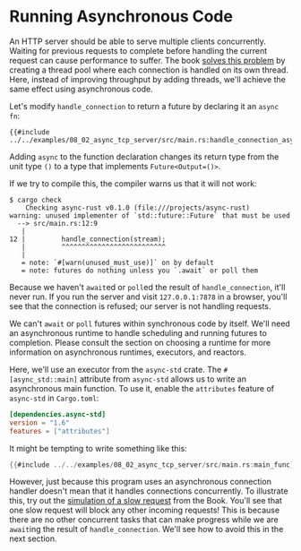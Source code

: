 # Running Asynchronous Code
An HTTP server should be able to serve multiple clients concurrently.
Waiting for previous requests to complete before handling the current request can cause performance to suffer.
The book [solves this problem](https://doc.rust-lang.org/book/ch20-02-multithreaded.html#turning-our-single-threaded-server-into-a-multithreaded-server) by creating a thread pool where each connection is handled on its own thread.
Here, instead of improving throughput by adding threads, we'll achieve the same effect using asynchronous code.

Let's modify `handle_connection` to return a future by declaring it an `async fn`:
```rust,ignore
{{#include ../../examples/08_02_async_tcp_server/src/main.rs:handle_connection_async}}
```

Adding `async` to the function declaration changes its return type
from the unit type `()` to a type that implements `Future<Output=()>`.

If we try to compile this, the compiler warns us that it will not work:
```console
$ cargo check
    Checking async-rust v0.1.0 (file:///projects/async-rust)
warning: unused implementer of `std::future::Future` that must be used
  --> src/main.rs:12:9
   |
12 |         handle_connection(stream);
   |         ^^^^^^^^^^^^^^^^^^^^^^^^^^
   |
   = note: `#[warn(unused_must_use)]` on by default
   = note: futures do nothing unless you `.await` or poll them
```

Because we haven't `await`ed or `poll`ed the result of `handle_connection`,
it'll never run. If you run the server and visit `127.0.0.1:7878` in a browser,
you'll see that the connection is refused; our server is not handling requests.

We can't `await` or `poll` futures within synchronous code by itself.
We'll need an asynchronous runtime to handle scheduling and running futures to completion.
Please consult the section on choosing a runtime for more information on asynchronous runtimes, executors, and reactors.

[//]: <> (TODO: Link to section on runtimes once complete.)

Here, we'll use an executor from the `async-std` crate.
The `#[async_std::main]` attribute from `async-std` allows us to write an asynchronous main function.
To use it, enable the `attributes` feature of `async-std` in `Cargo.toml`:
```toml
[dependencies.async-std]
version = "1.6"
features = ["attributes"]
```

It might be tempting to write something like this:
```rust
{{#include ../../examples/08_02_async_tcp_server/src/main.rs:main_func}}
```

However, just because this program uses an asynchronous connection handler
doesn't mean that it handles connections concurrently.
To illustrate this, try out the 
[simulation of a slow request](https://doc.rust-lang.org/book/ch20-02-multithreaded.html#simulating-a-slow-request-in-the-current-server-implementation)
from the Book. You'll see that one slow request will block any other incoming requests!
This is because there are no other concurrent tasks that can make progress
while we are `await`ing the result of `handle_connection`.
We'll see how to avoid this in the next section.